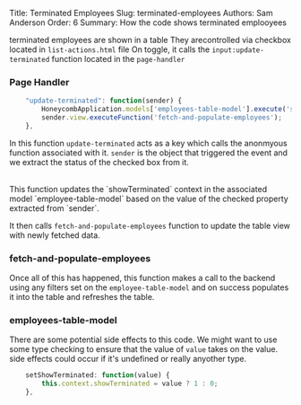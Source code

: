 Title: Terminated Employees 
Slug: terminated-employees
Authors: Sam Anderson
Order: 6
Summary: How the code shows terminated emplooyees


terminated employees are shown in a table
They arecontrolled via checkbox located in `list-actions.html` file
On toggle, it calls the `input:update-terminated` function located in the `page-handler` 



### Page Handler
```javascript
	"update-terminated": function(sender) {
		HoneycombApplication.models['employees-table-model'].execute('setShowTerminated', [sender.control.prop('checked')]);
		sender.view.executeFunction('fetch-and-populate-employees');
	},
```
In this function `update-terminated` acts as a key which calls the anonmyous function associated with it.
`sender` is the object that triggered the event and we extract the status of the checked box from it.

<br> 
This function updates the `showTerminated` context in the associated model `employee-table-model` based on the value of the checked property extracted from `sender`.

It then calls `fetch-and-populate-employees` function to update the table view with newly fetched data.

### fetch-and-populate-employees

Once all of this has happened, this function makes a call to the backend using any filters set on the `employee-table-model` and on success populates it into the table and refreshes the table.

### employees-table-model
There are some potential side effects to this code. We might want to use some type checking to ensure that the value of `value` takes on the value. side effects could occur if it's undefined or really anyother type. 
``` javascript
	setShowTerminated: function(value) {
		this.context.showTerminated = value ? 1 : 0;
	},
```

